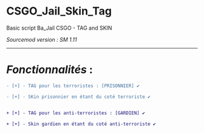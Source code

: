 # CSGO_Jail_Skin_Tag
Basic script Ba_Jail CSGO - TAG and SKIN

*Sourcemod version : SM 1.11*

*********************
# *Fonctionnalités* :
```diff
- [+] - TAG pour les terroristes : [PRISONNIER] ✔️

- [+] - SKin prisonnier en étant du coté terroriste ✔️


+ [+] - TAG pour les anti-terroristes : [GARDIEN] ✔️

+ [+] - Skin gardien en étant du coté anti-terroriste ✔️
```
